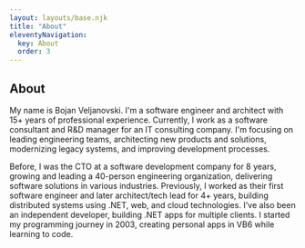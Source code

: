 ```yaml
---
layout: layouts/base.njk
title: "About"
eleventyNavigation:
  key: About
  order: 3
---
```

## About

My name is Bojan Veljanovski. I'm a software engineer and architect with 15+ years of professional experience. Currently, I work as a software consultant and R&D manager for an IT consulting company. I'm focusing on leading engineering teams, architecting new products and solutions, modernizing legacy systems, and improving development processes.

Before, I was the CTO at a software development company for 8 years, growing and leading a 40-person engineering organization, delivering software solutions in various industries. Previously, I worked as their first software engineer and later architect/tech lead for 4+ years, building distributed systems using .NET, web, and cloud technologies. I've also been an independent developer, building .NET apps for multiple clients. I started my programming journey in 2003, creating personal apps in VB6 while learning to code.
